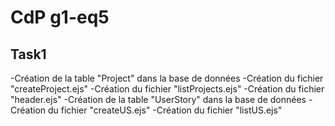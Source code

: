 # CdP g1-eq5

## Task1

-Création de la table "Project" dans la base de données
-Création du fichier "createProject.ejs"
-Création du fichier "listProjects.ejs"
-Création du fichier "header.ejs"
-Création de la table "UserStory" dans la base de données
-Création du fichier "createUS.ejs"
-Création du fichier "listUS.ejs"